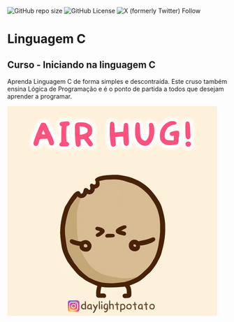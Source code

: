 ![GitHub repo size](https://img.shields.io/github/repo-size/athaismo/c)
![GitHub License](https://img.shields.io/github/license/athaismo/c)
![X (formerly Twitter) Follow](https://img.shields.io/twitter/follow/athaiismo?style=social&label=Seguir)
# Linguagem C
## Curso - Iniciando na linguagem C
Aprenda Linguagem C de forma simples e descontraída. Este cruso também ensina Lógica de Programação e é o ponto de partida a todos que desejam aprender a programar.

![potato](https://github.com/athaismo/c/blob/main/giphy.gif)

